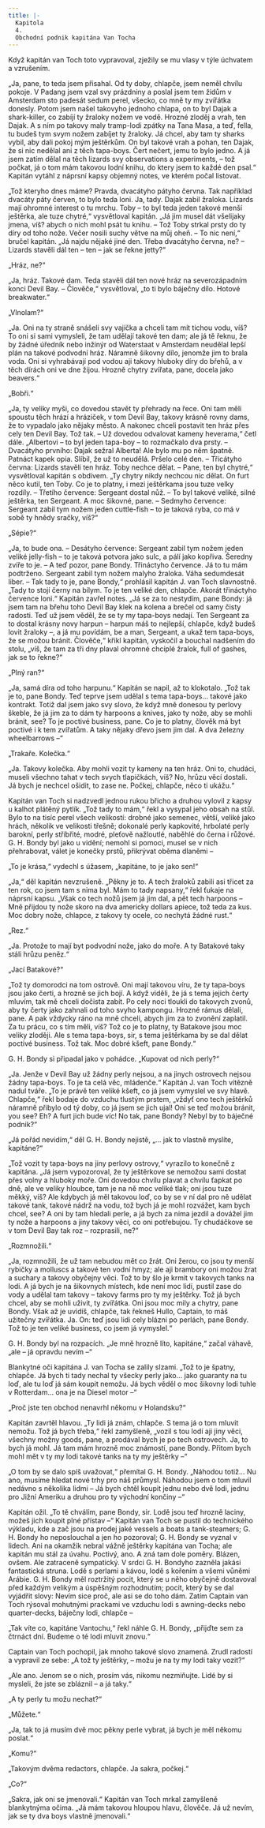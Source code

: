 ```yaml
---
title: |-
  Kapitola
  4.
  Obchodní podnik kapitána Van Tocha
---
```


Když kapitán van Toch toto vypravoval, zježily se mu vlasy v týle úchvatem a vzrušením.

„Ja, pane, to teda jsem přisahal. Od ty doby, chlapče, jsem neměl chvílu pokoje. V Padang jsem vzal svy prázdniny a poslal jsem tem židům v Amsterdam sto padesát sedum perel, všecko, co mně ty my zvířátka donesly. Potom jsem našel takovyho jednoho chlapa, on to byl Dajak a shark-killer, co zabíjí ty žraloky nožem ve vodě. Hrozné zloděj a vrah, ten Dajak. A s ním po takovy maly tramp-lodi zpátky na Tana Masa, a teď, fella, tu budeš tym svym nožem zabíjet ty žraloky. Já chcel, aby tam ty sharks vybil, aby dali pokoj mým ještěrkům. On byl takové vrah a pohan, ten Dajak, že si nic nedělal ani z těch tapa-boys. Čert nečert, jemu to bylo jedno. A já jsem zatím dělal na těch lizards svy observations a experiments, – tož počkat, já o tom mám takovou lodní knihu, do ktery jsem to každé den psal.“ Kapitán vytáhl z náprsní kapsy objemný notes, ve kterém počal listovat.

„Tož kteryho dnes máme? Pravda, dvacátyho pátyho června. Tak například dvacáty páty červen, to bylo teda loni. Ja, tady. Dajak zabil žraloka. Lizards mají ohromné interest o tu mrchu. Toby – to byl teda jeden takové menší ještěrka, ale tuze chytré,“ vysvětloval kapitán. „Já jim musel dát všelijaky jmena, víš? abych o nich mohl psát tu knihu. – Tož Toby strkal prsty do ty díry od toho nože. Večer nosili suchy větve na můj oheň. – To nic není,“ bručel kapitán. „Já najdu nějaké jiné den. Třeba dvacátyho června, ne? – Lizards stavěli dál ten – ten – jak se řekne jetty?“

„Hráz, ne?“

„Ja, hráz. Takové dam. Teda stavěli dál ten nové hráz na severozápadním konci Devil Bay. – Člověče,“ vysvětloval, „to ti bylo báječny dílo. Hotové breakwater.“

„Vlnolam?“

„Ja. Oni na ty straně snášeli svy vajíčka a chceli tam mít tichou vodu, víš? To oni si sami vymysleli, že tam udělají takové ten dam; ale já tě řeknu, že by žádné úředník nebo inžinýr od Waterstaat v Amsterdam neudělal lepší plán na takové podvodní hráz. Náramně šikovny dílo, jenomže jim to brala voda. Oni si vyhrabávají pod vodou aji takovy hluboky díry do břehů, a v těch dírách oni ve dne žijou. Hrozně chytry zvířata, pane, docela jako beavers.“

„Bobři.“

„Ja, ty veliky myši, co dovedou stavět ty přehrady na řece. Oni tam měli spoustu těch hrází a hráziček, v tom Devil Bay, takovy krásně rovny dams, že to vypadalo jako nějaky město. A nakonec chceli postavit ten hráz přes cely ten Devil Bay. Tož tak. – Už dovedou odvalovat kameny heverama,“ četl dále. „Albertovi – to byl jeden tapa-boy – to rozmačkalo dva prsty. – Dvacátyho prvního: Dajak sežral Alberta! Ale bylo mu po něm špatně. Patnáct kapek opia. Slíbil, že už to neudělá. Pršelo celé den. – Třicátyho června: Lizards stavěli ten hráz. Toby nechce dělat. – Pane, ten byl chytré,“ vysvětloval kapitán s obdivem. „Ty chytry nikdy nechcou nic dělat. On furt něco kutil, ten Toby. Co je to platny, i mezi ještěrkama jsou tuze velky rozdíly. – Třetího července: Sergeant dostal nůž. – To byl takové veliké, silné ještěrka, ten Sergeant. A moc šikovné, pane. – Sedmyho července: Sergeant zabil tym nožem jeden cuttle-fish – to je taková ryba, co má v sobě ty hnědy sračky, víš?“

„Sépie?“

„Ja, to bude ona. – Desátyho července: Sergeant zabil tym nožem jeden veliké jelly-fish – to je taková potvora jako sulc, a pálí jako kopřiva. Šeredny zvíře to je. – A teď pozor, pane Bondy. Třináctyho července. Já to tu mám podtrženo. Sergeant zabil tym nožem malyho žraloka. Váha sedumdesát liber. – Tak tady to je, pane Bondy,“ prohlásil kapitán J. van Toch slavnostně. „Tady to stojí černy na bílym. To je ten veliké den, chlapče. Akorát třináctyho července loni.“ Kapitán zavřel notes. „Já se za to nestydím, pane Bondy: já jsem tam na břehu toho Devil Bay klek na kolena a brečel od samy čisty radosti. Teď už jsem věděl, že se ty my tapa-boys nedají. Ten Sergeant za to dostal krásny novy harpun – harpun máš to nejlepší, chlapče, když budeš lovit žraloky –, a já mu povídám, be a man, Sergeant, a ukaž tem tapa-boys, že se možou bránit. Člověče,“ křikl kapitán, vyskočil a bouchal nadšením do stolu, „víš, že tam za tři dny plaval ohromné chcíplé žralok, full of gashes, jak se to řekne?“

„Plný ran?“

„Ja, samá díra od toho harpunu.“ Kapitán se napil, až to klokotalo. „Tož tak je to, pane Bondy. Teď teprve jsem udělal s tema tapa-boys… takové jako kontrakt. Totiž dal jsem jako svy slovo, že když mně donesou ty perlovy škeble, že já jim za to dám ty harpoons a knives, jako ty nože, aby se mohli bránit, see? To je poctivé business, pane. Co je to platny, člověk má byt poctivé i k tem zvířatům. A taky nějaky dřevo jsem jim dal. A dva železny wheelbarrows –“

„Trakaře. Kolečka.“

„Ja. Takovy kolečka. Aby mohli vozit ty kameny na ten hráz. Oni to, chudáci, museli všechno tahat v tech svych tlapičkách, víš? No, hrůzu věcí dostali. Já bych je nechcel ošidit, to zase ne. Počkej, chlapče, něco ti ukážu.“

Kapitán van Toch si nadzvedl jednou rukou břicho a druhou vylovil z kapsy u kalhot plátěný pytlík. „Tož tady to mám,“ řekl a vysypal jeho obsah na stůl. Bylo to na tisíc perel všech velikostí: drobné jako semenec, větší, veliké jako hrách, několik ve velikosti třešně; dokonalé perly kapkovité, hrbolaté perly barokní, perly stříbřité, modré, pleťově nažloutlé, naběhlé do černa i růžové. G. H. Bondy byl jako u vidění; nemohl si pomoci, musel se v nich přehrabovat, válet je konečky prstů, přikrývat oběma dlaněmi –

„To je krása,“ vydechl s úžasem, „kapitáne, to je jako sen!“

„Ja,“ děl kapitán nevzrušeně. „Pěkny je to. A tech žraloků zabili asi třicet za ten rok, co jsem tam s nima byl. Mám to tady napsany,“ řekl ťukaje na náprsní kapsu. „Však co tech nožů jsem já jim dal, a pět tech harpoons – Mně přijdou ty nože skoro na dva americky dollars apiece, tož teda za kus. Moc dobry nože, chlapce, z takovy ty ocele, co nechytá žádné rust.“

„Rez.“

„Ja. Protože to mají byt podvodní nože, jako do moře. A ty Batakové taky stáli hrůzu peněz.“

„Jací Batakové?“

„Tož ty domorodci na tom ostrově. Oni mají takovou víru, že ty tapa-boys jsou jako čerti, a hrozně se jich bojí. A když viděli, že já s tema jejich čerty mluvím, tak mě chceli dočista zabít. Po cely noci tloukli do takovych zvonů, aby ty čerty jako zahnali od toho svyho kampongu. Hrozné rámus dělali, pane. A pak vždycky ráno na mně chceli, abych jim za to zvonění zaplatil. Za tu prácu, co s tím měli, víš? Tož co je to platny, ty Batakove jsou moc veliky zloději. Ale s tema tapa-boys, sir, s tema ještěrkama by se dal dělat poctivé business. Tož tak. Moc dobré kšeft, pane Bondy.“

G. H. Bondy si připadal jako v pohádce. „Kupovat od nich perly?“

„Ja. Jenže v Devil Bay už žádny perly nejsou, a na jinych ostrovech nejsou žádny tapa-boys. To je ta celá věc, mládenče.“ Kapitán J. van Toch vítězně nadul tváře. „To je právě ten veliké kšeft, co já jsem vymyslel ve svy hlavě. Chlapče,“ řekl bodaje do vzduchu tlustým prstem, „vždyť ono tech ještěrků náramně přibylo od tý doby, co já jsem se jich ujal! Oni se teď možou bránit, you see? Eh? A furt jich bude víc! No tak, pane Bondy? Nebyl by to báječné podnik?“

„Já pořád nevidím,“ děl G. H. Bondy nejistě, „… jak to vlastně myslíte, kapitáne?“

„Tož vozit ty tapa-boys na jiny perlovy ostrovy,“ vyrazilo to konečně z kapitána. „Já jsem vypozoroval, že ty ještěrkove se nemožou sami dostat přes volny a hluboky moře. Oni dovedou chvílu plavat a chvílu ťapkat po dně, ale ve veliky hloubce, tam je na ně moc veliké tlak; oni jsou tuze měkký, víš? Ale kdybych já měl takovou loď, co by se v ní dal pro ně udělat takové tank, takové nádrž na vodu, tož bych já je mohl rozvážet, kam bych chcel, see? A oni by tam hledali perle, a já bych za nima jezdil a dovážel jim ty nože a harpoons a jiny takovy věci, co oni potřebujou. Ty chudáčkove se v tom Devil Bay tak roz – rozprasili, ne?“

„Rozmnožili.“

„Ja, rozmnožili, že už tam nebudou mět co žrát. Oni žerou, co jsou ty menší rybičky a molluscs a takové ten vodní hmyz; ale aji brambory oni možou žrat a suchary a takovy obyčejny věci. Tož to by šlo je krmit v takovych tanks na lodi. A já bych je na šikovnych místech, kde není moc lidí, pustil zase do vody a udělal tam takovy – takovy farms pro ty my ještěrky. Tož já bych chcel, aby se mohli uživit, ty zvířátka. Oni jsou moc mily a chytry, pane Bondy. Však až je uvidíš, chlapče, tak řekneš Hullo, Captain, to máš užitečny zvířátka. Ja. On: teď jsou lidi cely blázni po perlách, pane Bondy. Tož to je ten veliké business, co jsem já vymyslel.“

G. H. Bondy byl na rozpacích. „Je mně hrozně líto, kapitáne,“ začal váhavě, „ale – já opravdu nevím –“

Blankytné oči kapitána J. van Tocha se zalily slzami. „Tož to je špatny, chlapče. Já bych ti tady nechal ty všecky perly jako… jako guaranty na tu loď, ale tu loď já sám koupit nemožu. Já bych věděl o moc šikovny lodi tuhle v Rotterdam… ona je na Diesel motor –“

„Proč jste ten obchod nenavrhl někomu v Holandsku?“

Kapitán zavrtěl hlavou. „Ty lidi já znám, chlapče. S tema já o tom mluvit nemožu. Tož já bych třeba,“ řekl zamyšleně, „vozil s tou lodí aji jiny věci, všechny možny goods, pane, a prodával bych je po tech ostrovech. Ja, to bych já mohl. Já tam mám hrozně moc známostí, pane Bondy. Přitom bych mohl mět v ty my lodi takové tanks na ty my ještěrky –“

„O tom by se dalo spíš uvažovat,“ přemítal G. H. Bondy. „Náhodou totiž… Nu ano, musíme hledat nové trhy pro náš průmysl. Náhodou jsem o tom mluvil nedávno s několika lidmi – Já bych chtěl koupit jednu nebo dvě lodi, jednu pro Jižní Ameriku a druhou pro ty východní končiny –“

Kapitán ožil. „To tě chválím, pane Bondy, sir. Lodě jsou teď hrozně laciny, možeš jich koupit plné přístav –“ Kapitán van Toch se pustil do technického výkladu, kde a zač jsou na prodej jaké vessels a boats a tank-steamers; G. H. Bondy ho neposlouchal a jen ho pozoroval; G. H. Bondy se vyznal v lidech. Ani na okamžik nebral vážně ještěrky kapitána van Tocha; ale kapitán mu stál za úvahu. Poctivý, ano. A zná tam dole poměry. Blázen, ovšem. Ale zatraceně sympatický. V srdci G. H. Bondyho zazněla jakási fantastická struna. Lodě s perlami a kávou, lodě s kořením a všemi vůněmi Arábie. G. H. Bondy měl roztržitý pocit, který se u něho obyčejně dostavoval před každým velikým a úspěšným rozhodnutím; pocit, který by se dal vyjádřit slovy: Nevím sice proč, ale asi se do toho dám. Zatím Captain van Toch rýsoval mohutnými prackami ve vzduchu lodi s awning-decks nebo quarter-decks, báječny lodi, chlapče –

„Tak víte co, kapitáne Vantochu,“ řekl náhle G. H. Bondy, „přijďte sem za čtrnáct dní. Budeme o té lodi mluvit znovu.“

Captain van Toch pochopil, jak mnoho takové slovo znamená. Zrudl radostí a vypravil ze sebe: „A tož ty ještěrky, – možu je na ty my lodi taky vozit?“

„Ale ano. Jenom se o nich, prosím vás, nikomu nezmiňujte. Lidé by si mysleli, že jste se zbláznil – a já taky.“

„A ty perly tu možu nechat?“

„Můžete.“

„Ja, tak to já musím dvě moc pěkny perle vybrat, já bych je měl někomu poslat.“

„Komu?“

„Takovým dvěma redactors, chlapče. Ja sakra, počkej.“

„Co?“

„Sakra, jak oni se jmenovali.“ Kapitán van Toch mrkal zamyšleně blankytnýma očima. „Já mám takovou hloupou hlavu, člověče. Já už nevím, jak se ty dva boys vlastně jmenovali.“

